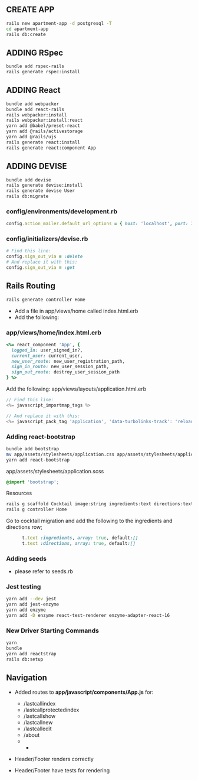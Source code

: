 ## CREATE APP
```bash
rails new apartment-app -d postgresql -T
cd apartment-app
rails db:create
```

## ADDING RSpec
```bash
bundle add rspec-rails
rails generate rspec:install
```

## ADDING React
```bash
bundle add webpacker
bundle add react-rails
rails webpacker:install
rails webpacker:install:react
yarn add @babel/preset-react
yarn add @rails/activestorage
yarn add @rails/ujs
rails generate react:install
rails generate react:component App
```

## ADDING DEVISE
```bash
bundle add devise
rails generate devise:install
rails generate devise User
rails db:migrate
```

### config/environments/development.rb
```ruby
config.action_mailer.default_url_options = { host: 'localhost', port: 3000 }
```

### config/initializers/devise.rb
```ruby
# Find this line:
config.sign_out_via = :delete
# And replace it with this:
config.sign_out_via = :get
```

## Rails Routing
```bash
rails generate controller Home
```
- Add a file in app/views/home called index.html.erb
- Add the following:

### app/views/home/index.html.erb
```ruby
<%= react_component 'App', {
  logged_in: user_signed_in?,
  current_user: current_user,
  new_user_route: new_user_registration_path,
  sign_in_route: new_user_session_path,
  sign_out_route: destroy_user_session_path
} %>
```
Add the following:
app/views/layouts/application.html.erb
```javascript
// Find this line:
<%= javascript_importmap_tags %>

// And replace it with this:
<%= javascript_pack_tag 'application', 'data-turbolinks-track': 'reload' %>
```
### Adding react-bootstrap
```bash
bundle add bootstrap
mv app/assets/stylesheets/application.css app/assets/stylesheets/application.scss
yarn add react-bootstrap
```
app/assets/stylesheets/application.scss
```scss
@import 'bootstrap';
```
Resources
```bash
rails g scaffold Cocktail image:string ingredients:text directions:text user_id:integer --api
rails g controller Home
```
Go to cocktail migration and add the following to the ingredients and directions row;
```ruby
      t.text :ingredients, array: true, default:[]
      t.text :directions, array: true, default:[]
```
### Adding seeds
- please refer to seeds.rb

### Jest testing
```bash
yarn add --dev jest
yarn add jest-enzyme
yarn add enzyme
yarn add -D enzyme react-test-renderer enzyme-adapter-react-16
```

### New Driver Starting Commands
```bash
yarn
bundle
yarn add reactstrap
rails db:setup
```

## Navigation
- Added routes to **app/javascript/components/App.js** for:
  - /lastcallindex
  - /lastcallprotectedindex
  - /lastcallshow
  - /lastcallnew
  - /lastcalledit
  - /about
  - *

- Header/Footer renders correctly
- Header/Footer have tests for rendering